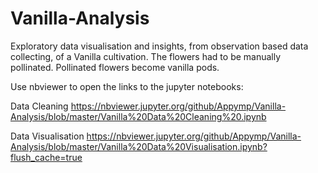 # Vanilla-Analysis
Exploratory data visualisation and insights, from observation based data collecting, of a Vanilla cultivation. The flowers had to be manually pollinated. Pollinated flowers become vanilla pods.

Use nbviewer to open the links to the jupyter notebooks:

Data Cleaning https://nbviewer.jupyter.org/github/Appymp/Vanilla-Analysis/blob/master/Vanilla%20Data%20Cleaning%20.ipynb

Data Visualisation https://nbviewer.jupyter.org/github/Appymp/Vanilla-Analysis/blob/master/Vanilla%20Data%20Visualisation.ipynb?flush_cache=true
